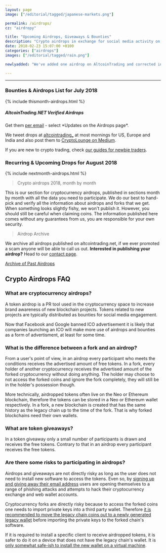 ```yaml
---
layout: page
image: ["/editorial/tagged/japanese-markets.png"]

permalink: /airdrops/
cz: "airdropy"

title: "Upcoming Airdrops, Giveaways & Bounties"
description: "Crypto airdrops in exchange for social media activity on cryptotwitter or for as little as an early signup."
date: 2018-02-23 15:07:00 +0100
categories: ["airdrops"]
images: ["/editorial/tagged/rain.png"]

newlyadded: "We've added one airdrop on AltcoinTrading and corrected information about Semux not being listed on an exchange: SEM token trades on Bisq. // Follow @altcointrading_ or medium.com/cryptolounge for more and better."

---
```


<a class="thebusinessofcrypto" href="https://www.thebusinessofcrypto.com/airdropped/"><amp-img itemprop="image" src="/features/2018/thebusinessofcrypto.jpg" alt="The Business Of Crypto Dead Airdrops" layout="responsive" data-original-width="750px" data-original-height="157px" width="750px" height="157px"></amp-img></a>

<hr>

<h3 class="posh">Bounties & Airdrops List for July 2018</h3>

{% include thismonth-airdrops.html %}

<section class="sidebar-nl container-center">
<h5>AltcoinTrading.NET Verified Airdrops</h5>
<p>Get them <a href="http://altcointrading.us15.list-manage1.com/subscribe?u=b5cca524e997c8e12f8ad51e1&id=9b56578f1c">per email</a> - select *Updates on the Airdrops page*.</p>
<p>We tweet drops at <a class="intern" href="https://twitter.com/altcointrading_">altcointrading_</a> at most mornings for US, Europe and India and also post them to <a class="intern"  href="https://medium.com/cryptolounge/airdrops/home">CryptoLounge on Medium</a>.</p>
<p>If you are new to crypto trading, check <a class="intern" href="/guides/">our guides for newbie traders</a>.</p>
</section>

<h3 class="posh">Recurring & Upcoming Drops for August 2018</h3>

{% include nextmonth-airdrops.html %}



> Crypto airdrops 2018, month by month

This is our section for cryptocurrency airdrops, published in sections month by month with all the data you need to participate. We do our best to hand-pick and verify all the information about airdrops and forks that we get. When something looks slightly fishy, we won't publish it. However, you should still be careful when claiming coins. The information published here comes without any guarantees from us, you are responsible for your own security.


> Airdrop Archive

We archive all airdrops published on altcointrading.net, if we ever promoted a scam anyone will be able to call us out. **Interested in publishing your airdrop?** Head to our [contact page](/contact/).

<a href="/airdrop-archive/" class="button">Archive of Past Airdrops</a>

<div class="clearfix"></div>


## Crypto Airdrops FAQ

### What are cryptocurrency airdrops?

A token airdrop is a PR tool used in the cryptocurrency space to increase brand awareness of new blockchain projects. Tokens related to new projects are typically distributed as bounties for social media engagement.

Now that Facebook and Google banned ICO advertisement it is likely that companies launching an ICO will make more use of airdrops and bounties as a form of advertisment, at least for some time.

### What is the difference between a fork and an airdrop?

From a user's point of view, in an airdrop every participant who meets the conditions receives the advertised amount of free tokens. In a fork, every holder of another cryptocurrency receives the advertised amount of the forked cryptocurrency without doing anything. The holder may choose to not access the forked coins and ignore the fork completely, they will still be in the holder's possession though.

More technically, airdropped tokens often live on the Neo or Ethereum blockchain, therefore the tokens can be stored in a Neo or Ethereum wallet respectively. In a fork, a new blockchain is created that has the same history as the legacy chain up to the time of the fork. That is why forked blockchains need their own wallets.  

### What are token giveaways?

In a token giveaway only a small number of participants is drawn and receives the free tokens. Contrary to that in an airdrop every participant receives the free tokens.

### Are there some risks to participating in airdrops?

Airdrops and giveaways are not directly risky as long as the user does not need to install new software to access the tokens. Even so, by [signing up and giving away their email address](/security/email-reuse) users are opening themselves to a range of phishing attacks and attempts to hack their cryptocurrency exchange and web wallet accounts.

Cryptocurrency forks are directly risky because to access the forked coins one needs to import private keys into a third party wallet. Therefore [it is recommended to move the legacy chain coins out to a newly generated legacy wallet](https://electrum.org/bcc2.txt) before importing the private keys to the forked chain's software.

If it is required to install a specific client to receive airdropped tokens, it is safer to do it on a device that does not have the legacy chain's wallet. It is [only somewhat safe-ish to install the new wallet on a virtual machine](/security/virtualbox).
